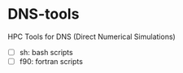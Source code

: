 # DNS-tools
HPC Tools for DNS (Direct Numerical Simulations)

- [ ] sh: bash scripts
- [ ] f90: fortran scripts
